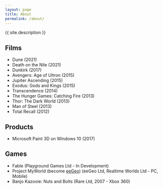 ```yaml
---
layout: page
title: About
permalink: /about/
---
```


{{ site.description }}

Films
-----

* Dune (2021)
* Death on the Nile (2021)
* Dunkirk (2017)
* Avengers: Age of Ultron (2015)
* Jupiter Ascending (2015)
* Exodus: Gods and Kings (2015)
* Transcendence (2014)
* The Hunger Games: Catching Fire (2013)
* Thor: The Dark World (2013)
* Man of Steel (2013)
* Total Recall (2012)

Products
--------

* Microsoft Paint 3D on Windows 10 (2017)

Games
-----

* Fable (Playground Games Ltd - In Development)
* Project MyWorld (become [eeGeo](http://www.eegeo.com/)) (eeGeo Ltd, Realtime Worlds Ltd - PC, Mobile)
* Banjo Kazooie: Nuts and Bolts (Rare Ltd, 2007 - Xbox 360)

